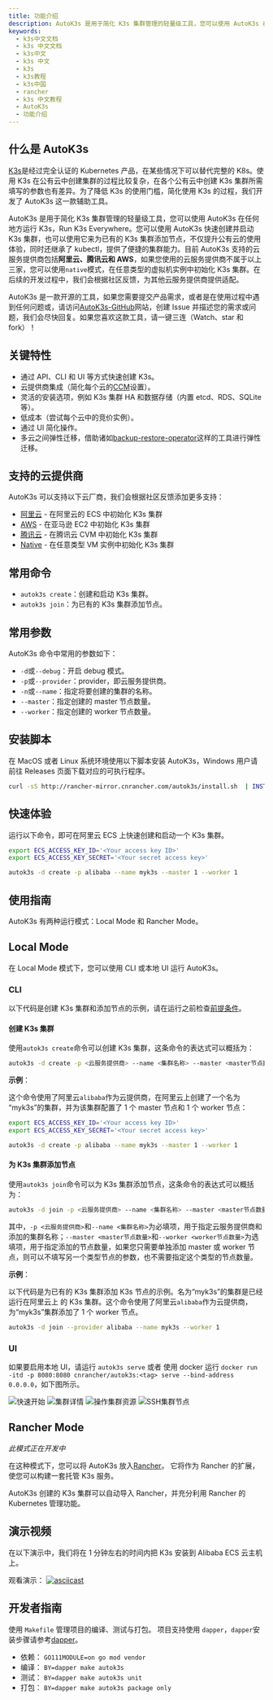 ```yaml
---
title: 功能介绍
description: AutoK3s 是用于简化 K3s 集群管理的轻量级工具，您可以使用 AutoK3s 在任何地方运行 K3s，Run K3s Everywhere。您可以使用 AutoK3s 快速创建并启动 K3s 集群，也可以使用它来为已有的 K3s 集群添加节点，不仅提升公有云的使用体验，同时还继承了 kubectl，提供了便捷的集群能力。
keywords:
  - k3s中文文档
  - k3s 中文文档
  - k3s中文
  - k3s 中文
  - k3s
  - k3s教程
  - k3s中国
  - rancher
  - k3s 中文教程
  - AutoK3s
  - 功能介绍
---
```


## 什么是 AutoK3s

[K3s](https://github.com/k3s-io/k3s)是经过完全认证的 Kubernetes 产品，在某些情况下可以替代完整的 K8s。使用 K3s 在公有云中创建集群的过程比较复杂，在各个公有云中创建 K3s 集群所需填写的参数也有差异。为了降低 K3s 的使用门槛，简化使用 K3s 的过程，我们开发了 AutoK3s 这一款辅助工具。

AutoK3s 是用于简化 K3s 集群管理的轻量级工具，您可以使用 AutoK3s 在任何地方运行 K3s，Run K3s Everywhere。您可以使用 AutoK3s 快速创建并启动 K3s 集群，也可以使用它来为已有的 K3s 集群添加节点，不仅提升公有云的使用体验，同时还继承了 kubectl，提供了便捷的集群能力。目前 AutoK3s 支持的云服务提供商包括**阿里云、腾讯云和 AWS**，如果您使用的云服务提供商不属于以上三家，您可以使用`native`模式，在任意类型的虚拟机实例中初始化 K3s 集群。在后续的开发过程中，我们会根据社区反馈，为其他云服务提供商提供适配。

AutoK3s 是一款开源的工具，如果您需要提交产品需求，或者是在使用过程中遇到任何问题或，请访问[AutoK3s-GitHub](https://github.com/cnrancher/autok3s)网站，创建 Issue 并描述您的需求或问题，我们会尽快回复。如果您喜欢这款工具，请一键三连（Watch、star 和 fork）！

## 关键特性

- 通过 API、CLI 和 UI 等方式快速创建 K3s。
- 云提供商集成（简化每个云的[CCM](https://kubernetes.io/docs/concepts/architecture/cloud-controller)设置）。
- 灵活的安装选项，例如 K3s 集群 HA 和数据存储（内置 etcd、RDS、SQLite 等）。
- 低成本（尝试每个云中的竞价实例）。
- 通过 UI 简化操作。
- 多云之间弹性迁移，借助诸如[backup-restore-operator](https://github.com/rancher/backup-restore-operator)这样的工具进行弹性迁移。

## 支持的云提供商

AutoK3s 可以支持以下云厂商，我们会根据社区反馈添加更多支持：

- [阿里云](/docs/k3s/autok3s/alibaba/_index) - 在阿里云的 ECS 中初始化 K3s 集群
- [AWS](/docs/k3s/autok3s/aws/_index) - 在亚马逊 EC2 中初始化 K3s 集群
- [腾讯云](/docs/k3s/autok3s/tencent/_index) - 在腾讯云 CVM 中初始化 K3s 集群
- [Native](/docs/k3s/autok3s/native/_index) - 在任意类型 VM 实例中初始化 K3s 集群

## 常用命令

- `autok3s create`：创建和启动 K3s 集群。
- `autok3s join`：为已有的 K3s 集群添加节点。

## 常用参数

AutoK3s 命令中常用的参数如下：

- `-d`或`--debug`：开启 debug 模式。
- `-p`或`--provider`：provider，即云服务提供商。
- `-n`或`--name`：指定将要创建的集群的名称。
- `--master`：指定创建的 master 节点数量。
- `--worker`：指定创建的 worker 节点数量。

## 安装脚本

在 MacOS 或者 Linux 系统环境使用以下脚本安装 AutoK3s，Windows 用户请前往 Releases 页面下载对应的可执行程序。

```bash
curl -sS http://rancher-mirror.cnrancher.com/autok3s/install.sh  | INSTALL_AUTOK3S_MIRROR=cn sh
```

## 快速体验

运行以下命令，即可在阿里云 ECS 上快速创建和启动一个 K3s 集群。

```bash
export ECS_ACCESS_KEY_ID='<Your access key ID>'
export ECS_ACCESS_KEY_SECRET='<Your secret access key>'

autok3s -d create -p alibaba --name myk3s --master 1 --worker 1
```

## 使用指南

AutoK3s 有两种运行模式：Local Mode 和 Rancher Mode。

## Local Mode

在 Local Mode 模式下，您可以使用 CLI 或本地 UI 运行 AutoK3s。

### CLI

以下代码是创建 K3s 集群和添加节点的示例，请在运行之前检查[前提条件](/docs/k3s/autok3s/alibaba/_index)。

#### 创建 K3s 集群

使用`autok3s create`命令可以创建 K3s 集群，这条命令的表达式可以概括为：

```bash
autok3s -d create -p <云服务提供商> --name <集群名称> --master <master节点数量> --worker <worker节点数量>
```

**示例**：

这个命令使用了阿里云`alibaba`作为云提供商，在阿里云上创建了一个名为 “myk3s”的集群，并为该集群配置了 1 个 master 节点和 1 个 worker 节点：

```bash
export ECS_ACCESS_KEY_ID='<Your access key ID>'
export ECS_ACCESS_KEY_SECRET='<Your secret access key>'

autok3s -d create -p alibaba --name myk3s --master 1 --worker 1
```

#### 为 K3s 集群添加节点

使用`autok3s join`命令可以为 K3s 集群添加节点，这条命令的表达式可以概括为：

```bash
autok3s -d join -p <云服务提供商> --name <集群名称> --master <master节点数量> --worker <worker节点数量>
```

其中，`-p <云服务提供商>`和`--name <集群名称>`为必填项，用于指定云服务提供商和添加的集群名称；`--master <master节点数量>`和`--worker <worker节点数量>`为选填项，用于指定添加的节点数量，如果您只需要单独添加 master 或 worker 节点，则可以不填写另一个类型节点的参数，也不需要指定这个类型的节点数量。

**示例**：

以下代码是为已有的 K3s 集群添加 K3s 节点的示例。名为“myk3s”的集群是已经运行在阿里云上 的 K3s 集群。这个命令使用了阿里云`alibaba`作为云提供商，为“myk3s”集群添加了 1 个 worker 节点。

```bash
autok3s -d join --provider alibaba --name myk3s --worker 1
```

### UI

如果要启用本地 UI，请运行 `autok3s serve` 或者 使用 docker 运行 `docker run -itd -p 8080:8080 cnrancher/autok3s:<tag> serve --bind-address 0.0.0.0`，如下图所示。

![快速开始](/img/k3s/quick-start.jpg)
![集群详情](/img/k3s/cluster-detail.jpg)
![操作集群资源](/img/k3s/kubectl.jpg)
![SSH集群节点](/img/k3s/node-ssh.jpg)

## Rancher Mode

_此模式正在开发中_

在这种模式下，您可以将 AutoK3s 放入[Rancher](https://github.com/rancher/rancher)。
它将作为 Rancher 的扩展，使您可以构建一套托管 K3s 服务。

AutoK3s 创建的 K3s 集群可以自动导入 Rancher，并充分利用 Rancher 的 Kubernetes 管理功能。

## 演示视频

在以下演示中，我们将在 1 分钟左右的时间内把 K3s 安装到 Alibaba ECS 云主机上。

观看演示：
[![asciicast](https://asciinema.org/a/EL5P2ILES8GAvdlhaxLMnY8Pg.svg)](https://asciinema.org/a/EL5P2ILES8GAvdlhaxLMnY8Pg)

## 开发者指南

使用 `Makefile` 管理项目的编译、测试与打包。
项目支持使用 `dapper`，`dapper`安装步骤请参考[dapper](https://github.com/rancher/dapper)。

- 依赖： `GO111MODULE=on go mod vendor`
- 编译： `BY=dapper make autok3s`
- 测试： `BY=dapper make autok3s unit`
- 打包： `BY=dapper make autok3s package only`
